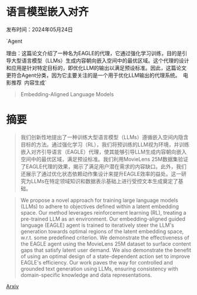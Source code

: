 # 语言模型嵌入对齐

发布时间：2024年05月24日

`Agent

理由：这篇论文介绍了一种名为EAGLE的代理，它通过强化学习训练，目的是引导大型语言模型（LLMs）生成内容朝向嵌入空间中的最优区域。这个代理的设计和应用是针对特定目标的，即优化LLM的输出以满足预设标准。因此，这篇论文更符合Agent分类，因为它主要关注的是一个用于优化LLM输出的代理系统。` `电影推荐` `内容生成`

> Embedding-Aligned Language Models

# 摘要

> 我们创新性地提出了一种训练大型语言模型（LLMs）遵循嵌入空间内隐含目标的方法。通过强化学习（RL），我们将预训练的LLM视为环境，并训练嵌入对齐引导语言（EAGLE）代理，使其能够引导LLM生成内容朝向嵌入空间中的最优区域，满足预设标准。我们利用MovieLens 25M数据集验证了EAGLE代理的效果，揭示了满足用户潜在需求的内容缺口。此外，我们还展示了通过优化状态依赖动作集设计来提升EAGLE效率的益处。这一研究为LLMs在特定领域知识和数据表示基础上进行受控文本生成奠定了基础。

> We propose a novel approach for training large language models (LLMs) to adhere to objectives defined within a latent embedding space. Our method leverages reinforcement learning (RL), treating a pre-trained LLM as an environment. Our embedding-aligned guided language (EAGLE) agent is trained to iteratively steer the LLM's generation towards optimal regions of the latent embedding space, w.r.t. some predefined criterion. We demonstrate the effectiveness of the EAGLE agent using the MovieLens 25M dataset to surface content gaps that satisfy latent user demand. We also demonstrate the benefit of using an optimal design of a state-dependent action set to improve EAGLE's efficiency. Our work paves the way for controlled and grounded text generation using LLMs, ensuring consistency with domain-specific knowledge and data representations.

[Arxiv](https://arxiv.org/abs/2406.00024)